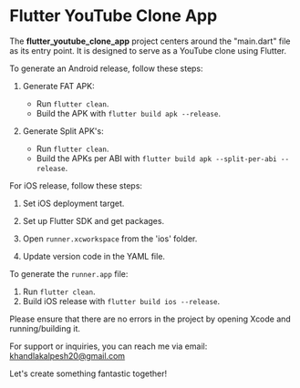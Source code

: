 # Flutter YouTube Clone App

The **flutter_youtube_clone_app** project centers around the "main.dart" file as its entry point. It is designed to serve as a YouTube clone using Flutter.

To generate an Android release, follow these steps:

1. Generate FAT APK:
   - Run `flutter clean`.
   - Build the APK with `flutter build apk --release`.

2. Generate Split APK's:
   - Run `flutter clean`.
   - Build the APKs per ABI with `flutter build apk --split-per-abi --release`.

For iOS release, follow these steps:

1. Set iOS deployment target.

2. Set up Flutter SDK and get packages.

3. Open `runner.xcworkspace` from the 'ios' folder.

4. Update version code in the YAML file.

To generate the `runner.app` file:

1. Run `flutter clean`.
2. Build iOS release with `flutter build ios --release`.

Please ensure that there are no errors in the project by opening Xcode and running/building it.

For support or inquiries, you can reach me via email: khandlakalpesh20@gmail.com

Let's create something fantastic together!
